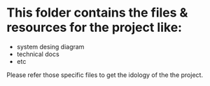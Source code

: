 # This folder contains the files & resources for the project like:

- system desing diagram
- technical docs
- etc

Please refer those specific files to get the idology of the the project.
